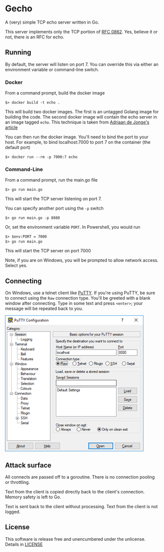 # Gecho

A (very) simple TCP echo server written in Go.

This server implements only the TCP portion of [RFC 0862](https://github.com/hyrmn/gecho/blob/master/docs/rfc0862.txt). Yes, believe it or not, there is an RFC for echo.

## Running

By default, the server will listen on port 7. You can override this via either an environment variable or command-line switch.

### Docker

From a command prompt, build the docker image

```posh
$> docker build -t echo .
```

This will build two docker images. The first is an untagged Golang image for building the code. The second docker image will contain the echo server in an image tagged `echo`. This technique is taken from [Adriaan de Jonge's article](https://medium.com/@adriaandejonge/simplify-the-smallest-possible-docker-image-62c0e0d342ef)

You can then run the docker image. You'll need to bind the port to your host. For example, to bind localhost:7000 to port 7 on the container (the default port) 

```posh
$> docker run --rm -p 7000:7 echo
```

### Command-Line

From a command prompt, run the main.go file

```posh
$> go run main.go
```

This will start the TCP server listening on port 7. 

You can specify another port using the `-p` switch

```posh
$> go run main.go -p 8080
```

Or, set the environment variable `PORT`. In Powershell, you would run

```posh
$> $env:PORT = 7000
$> go run main.go
```

This will start the TCP server on port 7000

Note, if you are on Windows, you will be prompted to allow network access. Select yes.

## Connecting

On Windows, use a telnet client like [PuTTY](http://www.putty.org/). If you're using PuTTY, be sure to connect using the `Raw` connection type. You'll be greeted with a blank window after connecting. Type in some text and press `<enter>`; your message will be repeated back to you.

![Connecting with PuTTY](putty.png)

## Attack surface

All connects are passed off to a goroutine. There is no connection pooling or throttling.

Text from the client is copied directly back to the client's connection. Memory safety is left to Go.

Text is sent back to the client without processing. Text from the client is not logged.

## License

This software is release free and unencumbered under the unlicense. Details in [LICENSE](https://github.com/hyrmn/gecho/blob/master/LICENSE)
